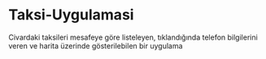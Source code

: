 # Taksi-Uygulamasi
Civardaki taksileri mesafeye göre listeleyen, tıklandığında telefon bilgilerini veren ve harita üzerinde gösterilebilen bir uygulama
